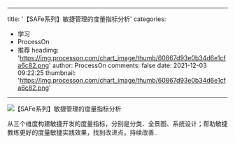 
---
title: '【SAFe系列】敏捷管理的度量指标分析'
categories: 
 - 学习
 - ProcessOn
 - 推荐
headimg: 'https://img.processon.com/chart_image/thumb/60867d93e0b34d6e1cfa6c82.png'
author: ProcessOn
comments: false
date: 2021-12-03 09:22:25
thumbnail: 'https://img.processon.com/chart_image/thumb/60867d93e0b34d6e1cfa6c82.png'
---

<div>   
<img class="thumb" alt="【SAFe系列】敏捷管理的度量指标分析" src="https://img.processon.com/chart_image/thumb/60867d93e0b34d6e1cfa6c82.png" referrerpolicy="no-referrer">
<p>从三个维度构建敏捷开发的度量指标，分别是分类、全景图、系统设计；帮助敏捷教练更好的度量敏捷实践效果，找到改进点，持续改善..</p>  
</div>
            